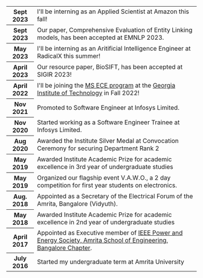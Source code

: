 ---
---

<table>

  <tr>
    <th>Sept 2023</th>
    <td>I'll be interning as an Applied Scientist at Amazon this fall!</td>
  </tr>

  <tr>
    <th>Sept 2023</th>
    <td>Our paper, Comprehensive Evaluation of Entity Linking models, has been accepted at EMNLP 2023.</td>
  </tr>
  
  <tr>
    <th>May 2023</th>
    <td>I'll be interning as an Aritificial Intelligence Engineer at RadicalX this summer!</td>
  </tr>

  <tr>
    <th>April 2023</th>
    <td>Our resource paper, BioSIFT, has been accepted at SIGIR 2023!</td>
  </tr>
  <tr>
    <th>April 2022</th>
    <td>I'll be joining the <a href="https://ece.gatech.edu/graduate/masters-degrees">MS ECE program</a> at the <a href="https://www.gatech.edu/">Georgia Institute of Technology</a> in Fall 2022!</td>
  </tr>
  <tr>
    <th>Nov 2021</th>
    <td>Promoted to Software Engineer at Infosys Limited.</td>
  </tr>
  <tr>
    <th>Nov 2020</th>
    <td>Started working as a Software Engineer Trainee at Infosys Limited.</td>
  </tr>
  <tr>
    <th>Aug 2020</th>
    <td>Awarded the Institute Silver Medal at Convocation Ceremony for securing Department Rank 2</td>
  </tr>
  <tr>
    <th>May 2019</th>
    <td>Awarded Institute Academic Prize for academic excellence in 3rd year of undergraduate studies</td>
  </tr>
    <tr>
    <th>May 2019</th>
    <td>Organized our flagship event V.A.W.O., a 2 day competition for first year students on electronics.</td>
  </tr>
  <tr>
    <th>Aug. 2018</th>
    <td>Appointed as a Secretary of the Electrical Forum of the Amrita, Bangalore (Vidyuth).</td>
  </tr>
  <tr>
    <th>May 2018</th>
    <td>Awarded Institute Academic Prize for academic excellence in 2nd year of undergraduate studies</td>
  </tr>
  <tr>
    <th>April 2017</th>
    <td>Appointed as Executive member of <a href="https://r10.ieee.org/bangalore-pes/amrita-se-pes-day/">IEEE Power and Energy Society, Amrita School of Engineering, Bangalore Chapter</a>.</td>
  </tr>
  <tr>
    <th>July 2016</th>
    <td>Started my undergraduate term at Amrita University</td>
  </tr>
</table>